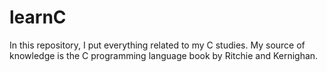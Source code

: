 # learnC
In this repository, I put everything related to my C studies. My source of knowledge is the C programming language book by Ritchie and Kernighan.
